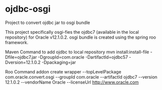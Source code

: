 # ojdbc-osgi
Project to convert ojdbc jar to osgi bundle

This project specifically osgi-fies the ojdbc7 (available in the local repository) for Oracle v12.1.0.2. osgi bundle is created using the spring roo framework. 

Maven Command to add ojdbc to local repository
mvn install:install-file -Dfile=ojdbc7.jar -DgroupId=com.oracle -DartifactId=ojdbc57 -Dversion=12.1.0.2 -Dpackaging=jar

Roo Command
addon create wrapper --topLevelPackage com.oracle.convert.osgi --groupId com.oracle --artifactId ojdbc7 --version 12.1.0.2 --vendorName Oracle --licenseUrl http://www.oracle.com
